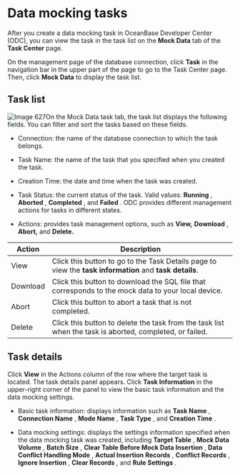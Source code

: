 Data mocking tasks 
=======================================

After you create a data mocking task in OceanBase Developer Center (ODC), you can view the task in the task list on the **Mock Data** tab of the **Task Center** page. 

On the management page of the database connection, click **Task** in the navigation bar in the upper part of the page to go to the Task Center page. Then, click **Mock Data** to display the task list. 

Task list 
------------------------------

![Image 627](https://help-static-aliyun-doc.aliyuncs.com/assets/img/en-US/9099620261/p270075.png)On the Mock Data task tab, the task list displays the following fields. You can filter and sort the tasks based on these fields.

* Connection: the name of the database connection to which the task belongs.

  

* Task Name: the name of the task that you specified when you created the task.

  

* Creation Time: the date and time when the task was created.

  

* Task Status: the current status of the task. Valid values: **Running** , **Aborted** , **Completed** , and **Failed** . ODC provides different management actions for tasks in different states.

  

* Actions: provides task management options, such as **View,** **Download** , **Abort,** and **Delete.**

  




|  Action  |                                                                                  Description                                                                                  |
|----------|-------------------------------------------------------------------------------------------------------------------------------------------------------------------------------|
| View     | Click this button to go to the Task Details page to view the **task information** and **task details**. |
| Download | Click this button to download the SQL file that corresponds to the mock data to your local device.                                                                            |
| Abort    | Click this button to abort a task that is not completed.                                                                                                                      |
| Delete   | Click this button to delete the task from the task list when the task is aborted, completed, or failed.                                                                       |



Task details 
---------------------------------

Click **View** in the Actions column of the row where the target task is located. The task details panel appears. Click **Task Information** in the upper-right corner of the panel to view the basic task information and the data mocking settings. 

* Basic task information: displays information such as **Task Name** , **Connection Name** , **Mode Name** , **Task Type** , and **Creation Time** .

  

* Data mocking settings: displays the settings information specified when the data mocking task was created, including **Target Table** , **Mock Data Volume** , **Batch Size** , **Clear Table Before Mock Data Insertion** , **Data Conflict Handling Mode** , **Actual Insertion Records** , **Conflict Records** , **Ignore Insertion** , **Clear Records** , and **Rule Settings** .

  



